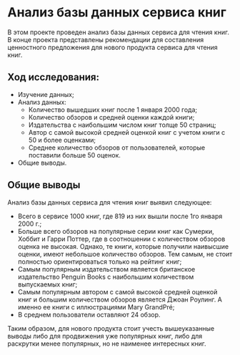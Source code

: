 # Анализ базы данных сервиса книг
В этом проекте проведен анализ базы данных сервиса для чтения книг. В конце проекта представлены рекомендации для составления ценностного предложения для нового продукта сервиса для чтения книг.
## Ход исследования:
- Изучение данных;
- Анализ данных:
  - Количество вышедших книг после 1 января 2000 года;
  - Количество обзоров и средней оценки каждой книги;
  - Издательства с наибольшим числом книг толще 50 страниц;
  - Автор с самой высокой средней оценкой книг с учетом книги с 50 и более оценками;
  - Среднее количество обзоров от пользователей, которые поставили больше 50 оценок.
- Общие выводы.

## Общие выводы
Анализ базы данных сервиса для чтения книг выявил следующее:
- Всего в сервисе 1000 книг, где 819 из них вышли после 1го января 2000 г.;
- Больше всего обзоров на популярные серии книг как Сумерки, Хоббит и Гарри Поттер, где в соотношении с количеством обзоров оценка не высокая. Однако, те книги, которые получили наивысшие оценки, имеют небольшое количество обзоров. Тем самым, не стоит полностью ориентироваться только на рейтинг книг;
- Самым популярным издательством является британское издательство Penguin Books с наибольшим количеством выпускаемых книг;
- Самым популярным автором с самой высокой средней оценкой книг и большим количеством обзоров является Джоан Роулинг. А именно ее книги с иллюстрациями Mary GrandPré;
- В среднем пользователи оставляют 24 обзор.
 
Таким образом, для нового продукта стоит учесть вышеуказанные выводы либо для продвижения уже популярных книг, либо для раскрутки менее популярных, но не наименее интересных книг.
